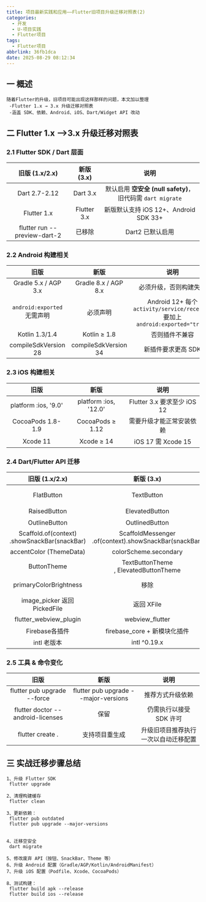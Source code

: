 ```yaml
---
title: 项目最新实践和应用——Flutter旧项目升级迁移对照表(2)
categories:
  - 开发
  - U-项目实践
  - Flutter项目
tags:
  - Flutter项目
abbrlink: 36fb1dca
date: 2025-08-29 08:12:34
---
```

## 一 概述

```
随着Flutter的升级，旧项目可能出现这样那样的问题，本文加以整理
 -Flutter 1.x → 3.x 升级迁移对照表
 -涵盖 SDK、依赖、Android、iOS、Dart/Widget API 改动
```

<!--more-->

## 二 Flutter 1.x —>3.x 升级迁移对照表

### 2.1 Flutter SDK / Dart 层面

|        旧版 (1.x/2.x)        | 新版 (3.x)  |                            说明                            |
| :--------------------------: | :---------: | :--------------------------------------------------------: |
|        Dart 2.7-2.12         |  Dart 3.x   | 默认启用 **空安全 (null safety)**，旧代码需 `dart migrate` |
|         Flutter 1.x          | Flutter 3.x |           新版默认支持 iOS 12+、Android SDK 33+            |
| flutter run --preview-dart-2 |   已移除    |                      Dart2 已默认启用                      |

### 2.2 Android 构建相关

|            旧版             |         新版         |                             说明                             |
| :-------------------------: | :------------------: | :----------------------------------------------------------: |
|    Gradle 5.x / AGP 3.x     | Gradle 8.x / AGP 8.x |                    必须升级，否则构建失败                    |
| `android:exported` 无需声明 |       必须声明       | Android 12+ 每个 `activity/service/receiver` 要加上 `android:exported="true"` |
|       Kotlin 1.3/1.4        |     Kotlin ≥ 1.8     |                        否则插件不兼容                        |
|    compileSdkVersion 28     | compileSdkVersion 34 |                      新插件要求更高 SDK                      |

### 2.3 iOS 构建相关

|         旧版         |         新版          |            说明             |
| :------------------: | :-------------------: | :-------------------------: |
| platform :ios, '9.0' | platform :ios, '12.0' | Flutter 3.x 要求至少 iOS 12 |
|  CocoaPods 1.8-1.9   |   CocoaPods ≥ 1.12    |  需要升级才能正常安装依赖   |
|       Xcode 11       |      Xcode ≥ 14       |     iOS 17 需 Xcode 15      |

### 2.4 Dart/Flutter API 迁移

|                 旧版 (1.x/2.x)                  |                        新版 (3.x)                        |           说明            |
| :---------------------------------------------: | :------------------------------------------------------: | :-----------------------: |
|                   FlatButton                    |                        TextButton                        | 已废弃，替换为新按钮体系  |
|                  RaisedButton                   |                      ElevatedButton                      |           同上            |
|                  OutlineButton                  |                      OutlinedButton                      |           同上            |
| Scaffold.of(context)<br>.showSnackBar(snackBar) | ScaffoldMessenger<br>.of(context).showSnackBar(snackBar) |          新 API           |
|             accentColor (ThemeData)             |                  colorScheme.secondary                   |          已废弃           |
|                   ButtonTheme                   |         TextButtonTheme<br>, ElevatedButtonTheme         |        新主题体系         |
|             primaryColorBrightness              |                           移除                           | 改用 ThemeData.brightness |
|         image_picker 返回 PickedFile          |                        返回 XFile                        |         API 变更          |
|             flutter_webview_plugin              |                     webview_flutter                      |       旧插件已废弃        |
|                 Firebase各插件                  |               firebase_core + 新模块化插件               |       全部拆分重构        |
|                   intl 老版本                   |                       intl ^0.19.x                       |    日期/数字格式库更新    |

### 2.5 工具 & 命令变化

|               旧版                |                 新版                 |                 说明                 |
| :-------------------------------: | :----------------------------------: | :----------------------------------: |
|    flutter pub upgrade --force    | flutter pub upgrade --major-versions |           推荐方式升级依赖           |
| flutter doctor --android-licenses |                 保留                 |       仍需执行以接受 SDK 许可        |
|         flutter create .          |            支持项目重生成            | 升级旧项目推荐执行一次以自动迁移配置 |

## 三 实战迁移步骤总结

```
1、升级 Flutter SDK 
 flutter upgrade

2、清理构建缓存 
 flutter clean

3、更新依赖：
 flutter pub outdated
 flutter pub upgrade --major-versions


4、迁移空安全 
 dart migrate

5、修改废弃 API（按钮、SnackBar、Theme 等）
6、升级 Android 配置（Gradle/AGP/Kotlin/AndroidManifest）
7、升级 iOS 配置（Podfile、Xcode、CocoaPods）

8、测试构建：
 flutter build apk --release
 flutter build ios --release
```

